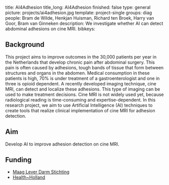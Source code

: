 title: AI4Adhesion
title_long: AI4Adhesion
finished: false
type: general
picture: projects/ai4adhesion.jpg
template: project-single
groups: diag
people: Bram de Wilde, Henkjan Huisman, Richard ten Broek, Harry van Goor, Bram van Ginneken
description: We investigate whether AI can detect abdominal adhesions on cine MRI.
bibkeys: 

## Background

This project aims to improve outcomes in the 30,000 patients per year in the Netherlands that develop chronic pain after abdominal surgery. This pain is often caused by adhesions, tough bands of tissue that form between structures and organs in the abdomen. Medical consumption in these patients is high, 70% is under treatment of a gastroenterologist and one in three is opioid dependent. A recently developed imaging technique, cine MRI, can detect and localize these adhesions. This type of imaging can be used to make treatment decisions. Cine MRI is not widely used yet, because radiological reading is time-consuming and expertise-dependent. In this research project, we aim to use Artificial Intelligence (AI) techniques to create tools that realize clinical implementation of cine MRI for adhesion detection.

## Aim
Develop AI to improve adhesion detection on cine MRI.

## Funding
* [Maag Lever Darm Stichting](https://www.mlds.nl/)
* [Health~Holland](https://www.health-holland.com)
